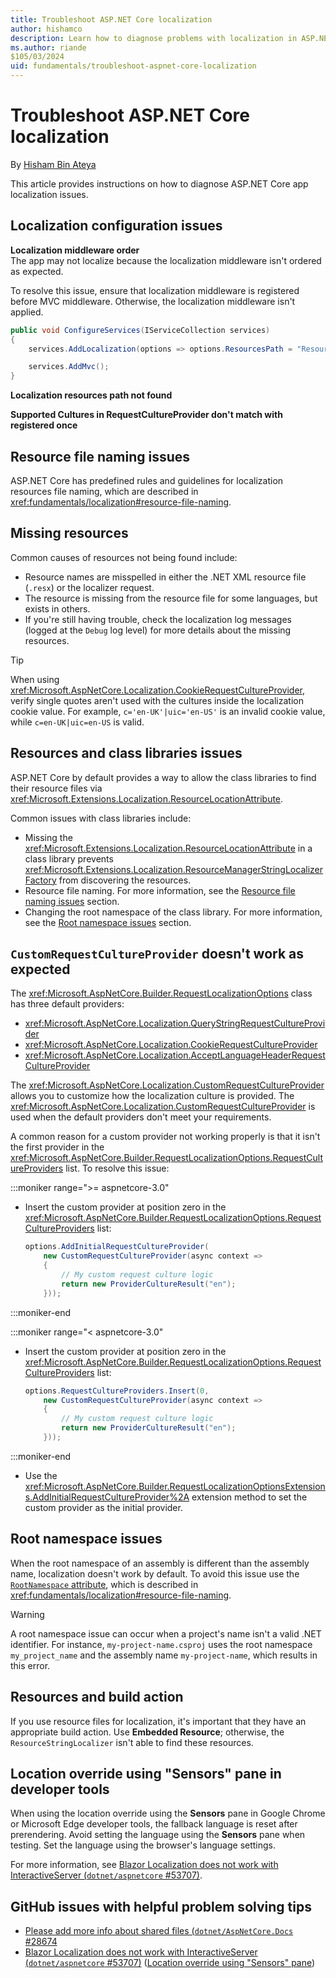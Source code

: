 ```yaml
---
title: Troubleshoot ASP.NET Core localization
author: hishamco
description: Learn how to diagnose problems with localization in ASP.NET Core apps.
ms.author: riande
$105/03/2024
uid: fundamentals/troubleshoot-aspnet-core-localization
---
```

# Troubleshoot ASP.NET Core localization

By [Hisham Bin Ateya](https://github.com/hishamco)

This article provides instructions on how to diagnose ASP.NET Core app localization issues.

## Localization configuration issues

**Localization middleware order**  
The app may not localize because the localization middleware isn't ordered as expected.

To resolve this issue, ensure that localization middleware is registered before MVC middleware. Otherwise, the localization middleware isn't applied.

```csharp
public void ConfigureServices(IServiceCollection services)
{
    services.AddLocalization(options => options.ResourcesPath = "Resources");

    services.AddMvc();
}
```

**Localization resources path not found**

**Supported Cultures in RequestCultureProvider don't match with registered once**

## Resource file naming issues

ASP.NET Core has predefined rules and guidelines for localization resources file naming, which are described in <xref:fundamentals/localization#resource-file-naming>.

## Missing resources

Common causes of resources not being found include:

* Resource names are misspelled in either the .NET XML resource file (`.resx`) or the localizer request.
* The resource is missing from the resource file for some languages, but exists in others.
* If you're still having trouble, check the localization log messages (logged at the `Debug` log level) for more details about the missing resources.

> [!TIP]
> When using <xref:Microsoft.AspNetCore.Localization.CookieRequestCultureProvider>, verify single quotes aren't used with the cultures inside the localization cookie value. For example, `c='en-UK'|uic='en-US'` is an invalid cookie value, while `c=en-UK|uic=en-US` is valid.

## Resources and class libraries issues

ASP.NET Core by default provides a way to allow the class libraries to find their resource files via <xref:Microsoft.Extensions.Localization.ResourceLocationAttribute>.

Common issues with class libraries include:

* Missing the <xref:Microsoft.Extensions.Localization.ResourceLocationAttribute> in a class library prevents <xref:Microsoft.Extensions.Localization.ResourceManagerStringLocalizerFactory> from discovering the resources.
* Resource file naming. For more information, see the [Resource file naming issues](#resource-file-naming-issues) section.
* Changing the root namespace of the class library. For more information, see the [Root namespace issues](#root-namespace-issues) section.

## `CustomRequestCultureProvider` doesn't work as expected

The <xref:Microsoft.AspNetCore.Builder.RequestLocalizationOptions> class has three default providers:

* <xref:Microsoft.AspNetCore.Localization.QueryStringRequestCultureProvider>
* <xref:Microsoft.AspNetCore.Localization.CookieRequestCultureProvider>
* <xref:Microsoft.AspNetCore.Localization.AcceptLanguageHeaderRequestCultureProvider>

The <xref:Microsoft.AspNetCore.Localization.CustomRequestCultureProvider> allows you to customize how the localization culture is provided. The <xref:Microsoft.AspNetCore.Localization.CustomRequestCultureProvider> is used when the default providers don't meet your requirements.

A common reason for a custom provider not working properly is that it isn't the first provider in the <xref:Microsoft.AspNetCore.Builder.RequestLocalizationOptions.RequestCultureProviders> list. To resolve this issue:

:::moniker range=">= aspnetcore-3.0"

* Insert the custom provider at position zero in the <xref:Microsoft.AspNetCore.Builder.RequestLocalizationOptions.RequestCultureProviders> list:

  ```csharp
  options.AddInitialRequestCultureProvider(
      new CustomRequestCultureProvider(async context =>
      {
          // My custom request culture logic
          return new ProviderCultureResult("en");
      }));
  ```

:::moniker-end

:::moniker range="< aspnetcore-3.0"

* Insert the custom provider at position zero in the <xref:Microsoft.AspNetCore.Builder.RequestLocalizationOptions.RequestCultureProviders> list:

  ```csharp
  options.RequestCultureProviders.Insert(0, 
      new CustomRequestCultureProvider(async context =>
      {
          // My custom request culture logic
          return new ProviderCultureResult("en");
      }));
  ```

:::moniker-end

* Use the <xref:Microsoft.AspNetCore.Builder.RequestLocalizationOptionsExtensions.AddInitialRequestCultureProvider%2A> extension method to set the custom provider as the initial provider.

## Root namespace issues

When the root namespace of an assembly is different than the assembly name, localization doesn't work by default. To avoid this issue use the [`RootNamespace` attribute](xref:Microsoft.Extensions.Localization.RootNamespaceAttribute), which is described in <xref:fundamentals/localization#resource-file-naming>.

> [!WARNING]
> A root namespace issue can occur when a project's name isn't a valid .NET identifier. For instance, `my-project-name.csproj` uses the root namespace `my_project_name` and the assembly name `my-project-name`, which results in this error. 

## Resources and build action

If you use resource files for localization, it's important that they have an appropriate build action. Use **Embedded Resource**; otherwise, the `ResourceStringLocalizer` isn't able to find these resources.

## Location override using "Sensors" pane in developer tools

When using the location override using the **Sensors** pane in Google Chrome or Microsoft Edge developer tools, the fallback language is reset after prerendering. Avoid setting the language using the **Sensors** pane when testing. Set the language using the browser's language settings.

For more information, see [Blazor Localization does not work with InteractiveServer (`dotnet/aspnetcore` #53707)](https://github.com/dotnet/aspnetcore/issues/53707).

## GitHub issues with helpful problem solving tips

* [Please add more info about shared files (`dotnet/AspNetCore.Docs` #28674](https://github.com/dotnet/AspNetCore.Docs/issues/28674)
* [Blazor Localization does not work with InteractiveServer (`dotnet/aspnetcore` #53707)](https://github.com/dotnet/aspnetcore/issues/53707) ([Location override using "Sensors" pane](#location-override-using-sensors-pane-in-developer-tools))
